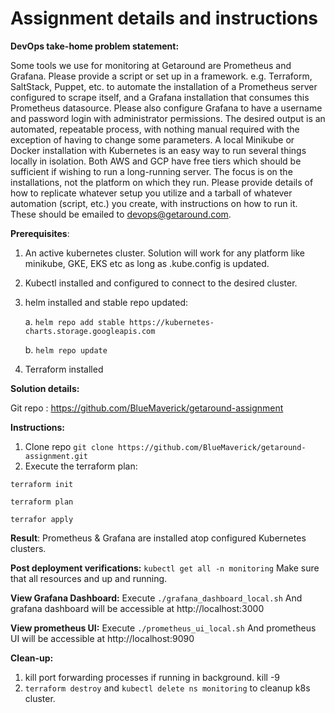 # Assignment details and instructions

**DevOps take-home problem statement:**

Some tools we use for monitoring at Getaround are Prometheus and Grafana.
Please provide a script or set up in a framework. e.g. Terraform, SaltStack, Puppet, etc. to automate the installation of a Prometheus server configured to scrape itself, and a Grafana installation that consumes this Prometheus datasource.  Please also configure Grafana to have a username and password login with administrator permissions. The desired output is an automated, repeatable process, with nothing manual required with the exception of having to change some parameters.
A local Minikube or Docker installation with Kubernetes is an easy way to run several things locally in isolation.  Both AWS and GCP have free tiers which should be sufficient if wishing to run a long-running server.  The focus is on the installations, not the platform on which they run.
Please provide details of how to replicate whatever setup you utilize and a tarball of whatever automation (script, etc.) you create, with instructions on how to run it. These should be emailed to devops@getaround.com.



**Prerequisites**:

1. An active kubernetes cluster. Solution will work for any platform like minikube, GKE, EKS etc as long as .kube.config is updated.
2. Kubectl installed and configured to connect to the desired cluster. 
3. helm installed and stable repo updated:

    a. `helm repo add stable https://kubernetes-charts.storage.googleapis.com`
    
    b. `helm repo update`
4. Terraform installed




**Solution details:**

Git repo :  https://github.com/BlueMaverick/getaround-assignment




**Instructions:**

1. Clone repo
    `git clone https://github.com/BlueMaverick/getaround-assignment.git`
2. Execute the terraform plan:

`terraform init`

`terraform plan`

`terrafor apply`




**Result**:  Prometheus & Grafana are installed atop configured Kubernetes clusters.

**Post deployment verifications:**
`kubectl get all -n monitoring` Make sure that all resources and up and running.

**View Grafana Dashboard:** Execute `./grafana_dashboard_local.sh` 
And grafana dashboard will be accessible at http://localhost:3000


**View prometheus UI:** Execute `./prometheus_ui_local.sh`
And prometheus UI will be accessible at http://localhost:9090



**Clean-up:**
1. kill port forwarding processes if running in background. kill -9 <PID>
2. `terraform destroy` and `kubectl delete ns monitoring` to cleanup k8s cluster.